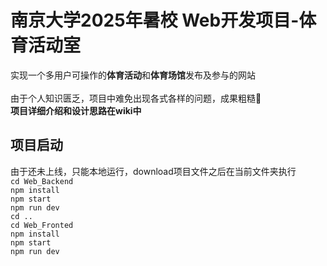 # **南京大学2025年暑校 Web开发项目-体育活动室**

实现一个多用户可操作的**体育活动**和**体育场馆**发布及参与的网站\
\
由于个人知识匮乏，项目中难免出现各式各样的问题，成果粗糙🙂\
**项目详细介绍和设计思路在wiki中**

## 项目启动
由于还未上线，只能本地运行，download项目文件之后在当前文件夹执行\
`cd Web_Backend`\
`npm install`\
`npm start`\
`npm run dev`\
`cd ..`\
`cd Web_Fronted`\
`npm install`\
`npm start`\
`npm run dev`



